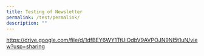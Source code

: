 ```yaml
---
title: Testing of Newsletter
permalink: /test/permalink/
description: ""
---
```

https://drive.google.com/file/d/1dfBEY6WY1TtUiOdbV9AVPOJN9NI5t1uN/view?usp=sharing